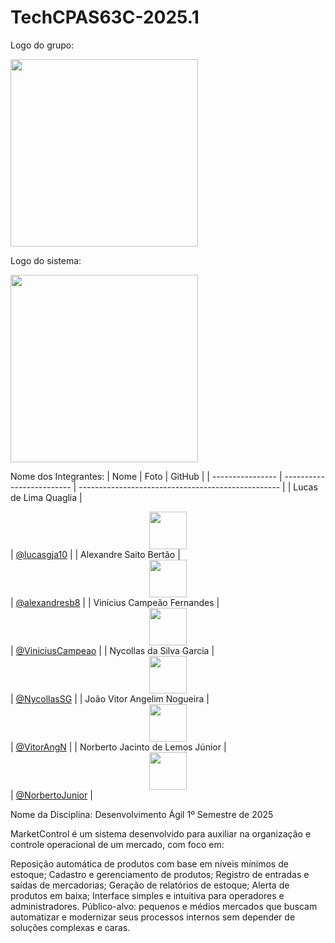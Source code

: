 # TechCPAS63C-2025.1

Logo do grupo:
 <div align="left"><img src="https://i.ibb.co/JWJmHNxK/6201c7fe-bbd5-4b2f-9554-67e50fd43a63.jpg" width="300"/></div> 

Logo do sistema:
 <div align="left"><img src="https://i.postimg.cc/5tX0mw86/Whats-App-Image-2025-05-13-at-23-57-04.jpg" width="300"/></div> 


Nome dos Integrantes:
| Nome             | Foto                      | GitHub                                             |
| ---------------- | ------------------------- | -------------------------------------------------- |
| Lucas de Lima Quaglia  |  <div align="center"><img src="https://media.licdn.com/dms/image/v2/D4D03AQEBBhCNyJrD7w/profile-displayphoto-shrink_800_800/profile-displayphoto-shrink_800_800/0/1728582888515?e=1752710400&v=beta&t=VrknHCTmzrN3p9pUTFmBR969PeWCenimcKFRdmRCCYM" width="60"/></div>                   | [@lucasgja10](https://github.com/lucasgja10)       |
| Alexandre Saito Bertão |  <div align="center"><img src="https://media.licdn.com/dms/image/v2/D5603AQHyzQZIaLlv7g/profile-displayphoto-shrink_800_800/profile-displayphoto-shrink_800_800/0/1709698348029?e=1752710400&v=beta&t=3-m_4LvXx_P3vOSar_TUsTHOXgod4ZczorPoM9_ilxQ" width="60"/></div>  | [@alexandresb8](https://github.com/alexandresb8)             |
| Vinícius Campeão Fernandes | <div align="center"><img src="https://media.licdn.com/dms/image/v2/D4D03AQGfAI_qOuh6gQ/profile-displayphoto-shrink_800_800/profile-displayphoto-shrink_800_800/0/1672834639742?e=1752710400&v=beta&t=_NPa77zXsLnA4DIwbvrBaCbPoha-HkrnrchKpcdLv9s" width="60"/></div> | [@ViniciusCampeao](https://github.com/ViniciusCampeao)           |
| Nycollas da Silva Garcia | <div align="center"><img src="https://media.licdn.com/dms/image/v2/D4D03AQH6PrwbTuka_A/profile-displayphoto-shrink_200_200/B4DZbU5qXKG8AM-/0/1747328608144?e=1752710400&v=beta&t=DMCnx5EvbL8nSMY9maVb8BJYCYr1ZPy4FLHhKfgJaX4" width="60"/></div> | [@NycollasSG](https://github.com/NycollasSG)           |
| João Vitor Angelim Nogueira | <div align="center"><img src="https://avatars.githubusercontent.com/u/137131336?v=4" width="60"/></div> | [@VitorAngN](https://github.com/VitorAngN)           |
| Norberto Jacinto de Lemos Júnior | <div align="center"><img src="https://raw.githubusercontent.com/lucasgja10/TechCPAS63C-2025.1/main/assets/norberto-linkedin-final.jpg" width="60"/></div> | [@NorbertoJunior](https://github.com/NorbertoJunior) |

Nome da Disciplina: Desenvolvimento Ágil 1º Semestre de 2025

MarketControl é um sistema desenvolvido para auxiliar na organização e controle operacional de um mercado, com foco em:

Reposição automática de produtos com base em níveis mínimos de estoque;
Cadastro e gerenciamento de produtos;
Registro de entradas e saídas de mercadorias;
Geração de relatórios de estoque;
Alerta de produtos em baixa;
Interface simples e intuitiva para operadores e administradores.
Público-alvo: pequenos e médios mercados que buscam automatizar e modernizar seus processos internos sem depender de soluções complexas e caras.
